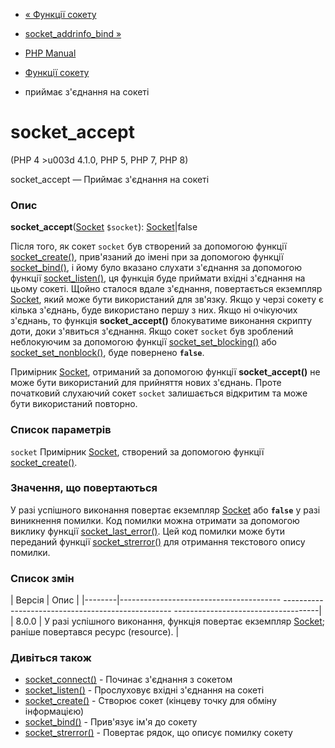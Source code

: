 - [« Функції сокету](ref.sockets.md)
- [socket_addrinfo_bind »](function.socket-addrinfo-bind.md)

- [PHP Manual](index.md)
- [Функції сокету](ref.sockets.md)
- приймає з'єднання на сокеті

# socket_accept

(PHP 4 \>u003d 4.1.0, PHP 5, PHP 7, PHP 8)

socket_accept — Приймає з'єднання на сокеті

### Опис

**socket_accept**([Socket](class.socket.md) `$socket`):
[Socket](class.socket.md)\|false

Після того, як сокет `socket` був створений за допомогою функції
[socket_create()](function.socket-create.md), прив'язаний до імені при
за допомогою функції [socket_bind()](function.socket-bind.md), і йому було
вказано слухати з'єднання за допомогою функції
[socket_listen()](function.socket-listen.md), ця функція буде
приймати вхідні з'єднання на цьому сокеті. Щойно сталося
вдале з'єднання, повертається екземпляр [Socket](class.socket.md),
який може бути використаний для зв'язку. Якщо у черзі сокету є
кілька з'єднань, буде використано першу з них. Якщо ні
очікуючих з'єднань, то функція **socket_accept()** блокуватиме
виконання скрипту доти, доки з'явиться з'єднання. Якщо сокет
`socket` був зроблений неблокуючим за допомогою функції
[socket_set_blocking()](function.socket-set-blocking.md) або
[socket_set_nonblock()](function.socket-set-nonblock.md), буде
повернено **`false`**.

Примірник [Socket](class.socket.md), отриманий за допомогою функції
**socket_accept()** не може бути використаний для прийняття нових
з'єднань. Проте початковий слухаючий сокет `socket` залишається
відкритим та може бути використаний повторно.

### Список параметрів

`socket`
Примірник [Socket](class.socket.md), створений за допомогою функції
[socket_create()](function.socket-create.md).

### Значення, що повертаються

У разі успішного виконання повертає екземпляр
[Socket](class.socket.md) або **`false`** у разі виникнення
помилки. Код помилки можна отримати за допомогою виклику функції
[socket_last_error()](function.socket-last-error.md). Цей код помилки
може бути переданий функції
[socket_strerror()](function.socket-strerror.md) для отримання
текстового опису помилки.

### Список змін

| Версія | Опис |
|--------|---------------------------------------- -------------------------------------------------- ------------------------------------|
| 8.0.0 | У разі успішного виконання, функція повертає екземпляр [Socket](class.socket.md); раніше повертався ресурс (resource). |

### Дивіться також

- [socket_connect()](function.socket-connect.md) - Починає
з'єднання з сокетом
- [socket_listen()](function.socket-listen.md) - Прослуховує
вхідні з'єднання на сокеті
- [socket_create()](function.socket-create.md) - Створює сокет
(кінцеву точку для обміну інформацією)
- [socket_bind()](function.socket-bind.md) - Прив'язує ім'я до
сокету
- [socket_strerror()](function.socket-strerror.md) - Повертає
рядок, що описує помилку сокету
